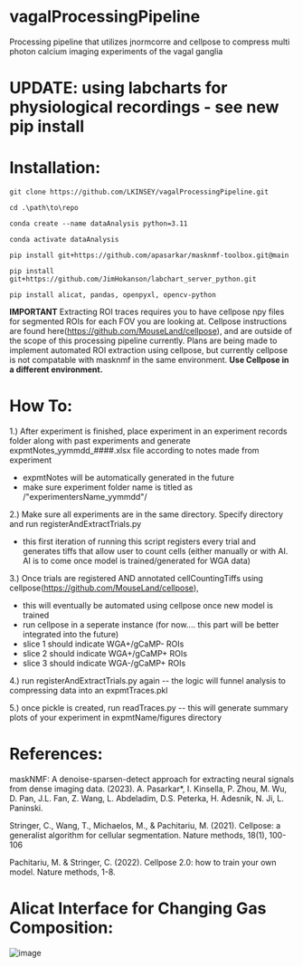 # vagalProcessingPipeline
Processing pipeline that utilizes jnormcorre and cellpose to compress multi photon calcium imaging experiments of the vagal ganglia

# UPDATE: using labcharts for physiological recordings - see new pip install

# Installation:
```
git clone https://github.com/LKINSEY/vagalProcessingPipeline.git

cd .\path\to\repo

conda create --name dataAnalysis python=3.11

conda activate dataAnalysis

pip install git+https://github.com/apasarkar/masknmf-toolbox.git@main

pip install git+https://github.com/JimHokanson/labchart_server_python.git

pip install alicat, pandas, openpyxl, opencv-python

```
**IMPORTANT**
Extracting ROI traces requires you to have cellpose npy files for segmented ROIs for each FOV you are looking at. Cellpose instructions are found here(https://github.com/MouseLand/cellpose), and are outside of the scope of this processing pipeline currently. Plans are being made to implement automated ROI extraction using cellpose, but currently cellpose is not compatable with masknmf in the same environment. **Use Cellpose in a different environment.**


# How To:

1.) After experiment is finished, place experiment in an experiment records folder along with past experiments and generate expmtNotes_yymmdd_####.xlsx file according to notes made from experiment
- expmtNotes will be automatically generated in the future
- make sure experiment folder name is titled as /"experimentersName_yymmdd"/

2.) Make sure all experiments are in the same directory. Specify directory and run registerAndExtractTrials.py 
- this first iteration of running this script registers every trial and generates tiffs that allow user to count cells (either manually or with AI. AI is to come once model is trained/generated for WGA data)

3.) Once trials are registered AND annotated cellCountingTiffs using cellpose(https://github.com/MouseLand/cellpose), 
- this will eventually be automated using cellpose once new model is trained
- run cellpose in a seperate instance (for now.... this part will be better integrated into the future)
- slice 1 should indicate WGA+/gCaMP- ROIs
- slice 2 should indicate WGA+/gCaMP+ ROIs
- slice 3 should indicate WGA-/gCaMP+ ROIs

4.) run registerAndExtractTrials.py again -- the logic will funnel analysis to compressing data into an expmtTraces.pkl

5.) once pickle is created, run readTraces.py -- this will generate summary plots of your experiment in expmtName/figures directory


# References:

maskNMF: A denoise-sparsen-detect approach for extracting neural signals from dense imaging data. (2023). A. Pasarkar*, I. Kinsella, P. Zhou, M. Wu, D. Pan, J.L. Fan, Z. Wang, L. Abdeladim, D.S. Peterka, H. Adesnik, N. Ji, L. Paninski.

Stringer, C., Wang, T., Michaelos, M., & Pachitariu, M. (2021). Cellpose: a generalist algorithm for cellular segmentation. Nature methods, 18(1), 100-106

Pachitariu, M. & Stringer, C. (2022). Cellpose 2.0: how to train your own model. Nature methods, 1-8.

# Alicat Interface for Changing Gas Composition:
![image](https://github.com/user-attachments/assets/c4867de7-e2e2-4344-9acd-367ca1a1c1d5)

